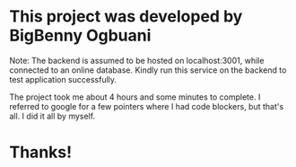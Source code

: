 # This project was developed by BigBenny Ogbuani
Note: The backend is assumed to be hosted on localhost:3001, while connected to an online database.
Kindly run this service on the backend to test application successfully.

The project took me about 4 hours and some minutes to complete. I referred to google for a few pointers
where I had code blockers, but that's all. I did it all by myself.

# Thanks!